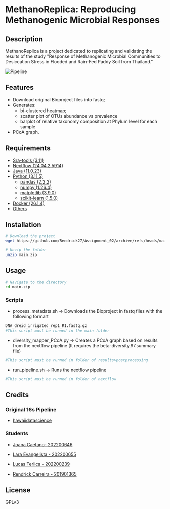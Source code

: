 # MethanoReplica: Reproducing Methanogenic Microbial Responses

## Description
MethanoReplica is a project dedicated to replicating and validating the results of the study "Response of Methanogenic Microbial Communities to Desiccation Stress in Flooded and Rain-Fed Paddy Soil from Thailand."

![Pipeline](./extras/pictures/pipeline.png)

## Features
* Download original Bioproject files into fastq;
* Generates:
    * bi-clustered heatmap;
    * scatter plot of OTUs abundance vs prevalence
    * barplot of relative taxonomy composition at Phylum level for each sample
* PCoA graph.

## Requirements
* <a href= "https://github.com/ncbi/sra-tools?tab=readme-ov-file">Sra-tools (3.11)</a>
* <a href= "https://www.nextflow.io/">Nextflow (24.04.2.5914)</a>
* <a href= "https://www.java.com/en/">Java (11.0.23)</a>
* <a href= "https://www.python.org/">Python (3.11.5)</a>
    * <a href= "https://www.python.org/">pandas (2.2.2)</a>
    * <a href= "https://www.python.org/">numpy (1.26.4)</a>
    * <a href= "https://www.python.org/">matplotlib (3.9.0)</a>
    * <a href= "https://www.python.org/">scikit-learn (1.5.0)</a>
* <a href= "https://www.docker.com/">Docker (26.1.4)</a>
* <a href= "https://metagenomics-pipelines.readthedocs.io/en/latest/pipeline_16S.html">Others</a>
  
## Installation
```bash
# Download the project
wget https://github.com/Rendrick27/Assignment_02/archive/refs/heads/main.zip

# Unzip the folder
unzip main.zip
```

## Usage
```bash
# Navigate to the directory
cd main.zip
```

### Scripts
* process_metadata.sh -> Downloads the Bioproject in fastq files with the following formart

```bash
DNA_dreid_irrigated_rep1_R1.fastq.gz
#This script must be runned in the main folder
```
* diversity_mapper_PCoA.py -> Creates a PCoA graph based on results from the nextflow pipeline (It requires the beta-diversity.97.summary file)
```bash
#This script must be runned in folder of results>postprocessing
```

* run_pipeline.sh -> Runs the nextflow pipeline
```bash
#This script must be runned in folder of nextflow
```

## Credits
### Original 16s Pipeline

* <p> <a href= "https://github.com/hawaiidatascience/metaflowmics"> hawaiidatascience
 </a> </p>

### Students
* <p> <a href= "https://github.com/Joana204"> Joana Caetano- 202200646 </a> </p>
* <p> <a href= "https://github.com/LaraEvangelista"> Lara Evangelista - 202200655 </a> </p>
* <p> <a href= "https://github.com/LucasTerlica"> Lucas Terlica - 202200239 </a> </p>
* <p> <a href= "https://github.com/Rendrick27"> Rendrick Carreira - 201901365 </a> </p>

## License
GPLv3
